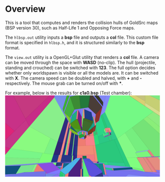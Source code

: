 # Overview
This is a tool that computes and renders the collision hulls of GoldSrc maps (BSP version 30), such as Half-Life 1 and Opposing Force maps.

The ```hlbsp.out``` utility inputs a **bsp** file and outputs a **col** file. This custom file format is specified in ```hlbsp.h```, and it is structured similarly to the **bsp** format.

The ```view.out``` utility is a OpenGL+Glut utility that renders a **col** file. A camera can be moved through the space with **WASD** (no-clip). The hull (projectile, standing and crouched) can be switched with **123**. The full option decides whether only worldspawn is visible or all the models are. It can be switched with **X**. The camera speed can be doubled and halved, with **+** and **-** respectively. The mouse grab can be turned on/off with **\***.

For example, below is the results for **c1a0.bsp** (Test chamber): ![preview](/preview.png)
